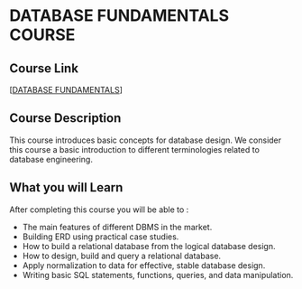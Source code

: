 # **DATABASE FUNDAMENTALS COURSE**

## Course Link

[[DATABASE FUNDAMENTALS](https://tinyurl.com/26wolwrg)]

## Course Description

This course introduces basic concepts for database design. We consider this course a basic introduction to different terminologies related to database engineering.

## What you will Learn

After completing this course you will be able to :

- The main features of different DBMS in the market.
- Building ERD using practical case studies.
- How to build a relational database from the logical database design.
- How to design, build and query a relational database.
- Apply normalization to data for effective, stable database design.
- Writing basic SQL statements, functions, queries, and data manipulation.
